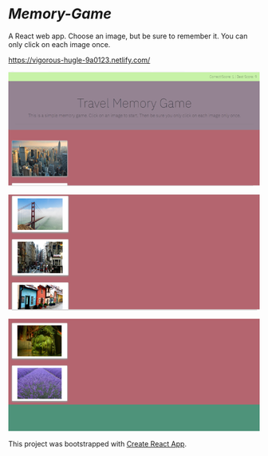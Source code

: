 # *_Memory-Game_*

A React web app. Choose an image, but be sure to remember it. You can only click on each image once.

https://vigorous-hugle-9a0123.netlify.com/





![Memory-Game](public/images/Picture1.png "Deployed with Netlify")

![Memory-Game](public/images/Picture2.png)

![Memory-Game](public/images/Picture3.png)

This project was bootstrapped with [Create React App](https://github.com/facebookincubator/create-react-app).
